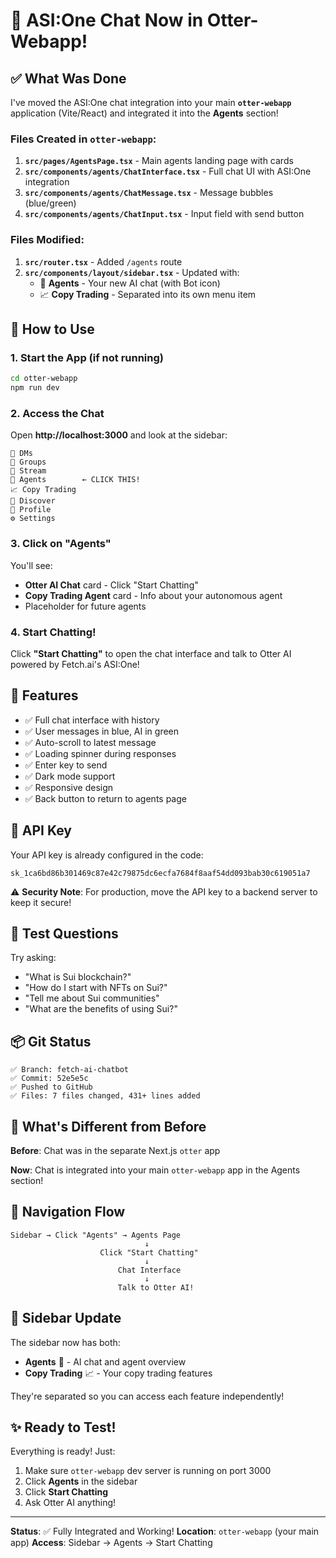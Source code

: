 # 🎉 ASI:One Chat Now in Otter-Webapp!

## ✅ What Was Done

I've moved the ASI:One chat integration into your main **`otter-webapp`** application (Vite/React) and integrated it into the **Agents** section!

### Files Created in `otter-webapp`:

1. **`src/pages/AgentsPage.tsx`** - Main agents landing page with cards
2. **`src/components/agents/ChatInterface.tsx`** - Full chat UI with ASI:One integration
3. **`src/components/agents/ChatMessage.tsx`** - Message bubbles (blue/green)
4. **`src/components/agents/ChatInput.tsx`** - Input field with send button

### Files Modified:

1. **`src/router.tsx`** - Added `/agents` route
2. **`src/components/layout/sidebar.tsx`** - Updated with:
   - 🤖 **Agents** - Your new AI chat (with Bot icon)
   - 📈 **Copy Trading** - Separated into its own menu item

## 🚀 How to Use

### 1. Start the App (if not running)

```bash
cd otter-webapp
npm run dev
```

### 2. Access the Chat

Open **http://localhost:3000** and look at the sidebar:

```
📱 DMs
👥 Groups
🌊 Stream
🤖 Agents        ← CLICK THIS!
📈 Copy Trading
🧭 Discover
👤 Profile
⚙️ Settings
```

### 3. Click on "Agents"

You'll see:
- **Otter AI Chat** card - Click "Start Chatting"
- **Copy Trading Agent** card - Info about your autonomous agent
- Placeholder for future agents

### 4. Start Chatting!

Click **"Start Chatting"** to open the chat interface and talk to Otter AI powered by Fetch.ai's ASI:One!

## 🎨 Features

- ✅ Full chat interface with history
- ✅ User messages in blue, AI in green
- ✅ Auto-scroll to latest message
- ✅ Loading spinner during responses
- ✅ Enter key to send
- ✅ Dark mode support
- ✅ Responsive design
- ✅ Back button to return to agents page

## 🔑 API Key

Your API key is already configured in the code:
```
sk_1ca6bd86b301469c87e42c79875dc6ecfa7684f8aaf54dd093bab30c619051a7
```

⚠️ **Security Note**: For production, move the API key to a backend server to keep it secure!

## 🧪 Test Questions

Try asking:
- "What is Sui blockchain?"
- "How do I start with NFTs on Sui?"
- "Tell me about Sui communities"
- "What are the benefits of using Sui?"

## 📦 Git Status

```
✅ Branch: fetch-ai-chatbot
✅ Commit: 52e5e5c
✅ Pushed to GitHub
✅ Files: 7 files changed, 431+ lines added
```

## 🎯 What's Different from Before

**Before**: Chat was in the separate Next.js `otter` app

**Now**: Chat is integrated into your main `otter-webapp` app in the Agents section!

## 🔄 Navigation Flow

```
Sidebar → Click "Agents" → Agents Page
                              ↓
                    Click "Start Chatting"
                              ↓
                        Chat Interface
                              ↓
                        Talk to Otter AI!
```

## 📱 Sidebar Update

The sidebar now has both:
- **Agents** 🤖 - AI chat and agent overview
- **Copy Trading** 📈 - Your copy trading features

They're separated so you can access each feature independently!

## ✨ Ready to Test!

Everything is ready! Just:
1. Make sure `otter-webapp` dev server is running on port 3000
2. Click **Agents** in the sidebar
3. Click **Start Chatting**
4. Ask Otter AI anything!

---

**Status**: ✅ Fully Integrated and Working!
**Location**: `otter-webapp` (your main app)
**Access**: Sidebar → Agents → Start Chatting

